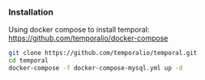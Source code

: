 ### Installation

Using docker compose to install temporal:
https://github.com/temporalio/docker-compose

```sh
git clone https://github.com/temporalio/temporal.git
cd temporal
docker-compose -f docker-compose-mysql.yml up -d
```